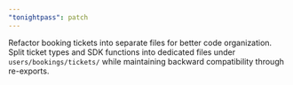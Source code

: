 ```yaml
---
"tonightpass": patch
---
```


Refactor booking tickets into separate files for better code organization. Split ticket types and SDK functions into dedicated files under `users/bookings/tickets/` while maintaining backward compatibility through re-exports.
